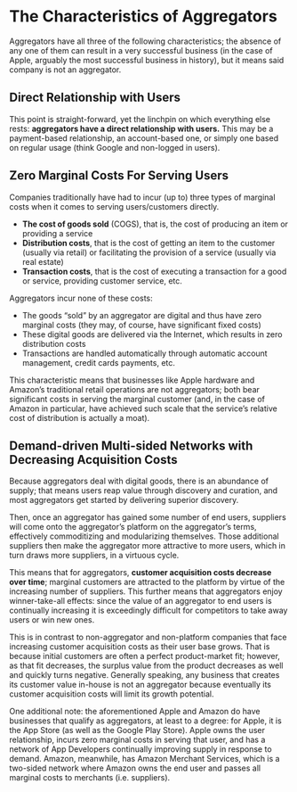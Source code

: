 # The Characteristics of Aggregators

Aggregators have all three of the following characteristics; the absence of any one of them can result in a very successful business (in the case of Apple, arguably the most successful business in history), but it means said company is not an aggregator.

## Direct Relationship with Users

This point is straight-forward, yet the linchpin on which everything else rests: **aggregators have a direct relationship with users.** This may be a payment-based relationship, an account-based one, or simply one based on regular usage (think Google and non-logged in users).

## Zero Marginal Costs For Serving Users

Companies traditionally have had to incur (up to) three types of marginal costs when it comes to serving users/customers directly.

- **The cost of goods sold** (COGS), that is, the cost of producing an item or providing a service
- **Distribution costs**, that is the cost of getting an item to the customer (usually via retail) or facilitating the provision of a service (usually via real estate)
- **Transaction costs**, that is the cost of executing a transaction for a good or service, providing customer service, etc.

Aggregators incur none of these costs:
- The goods “sold” by an aggregator are digital and thus have zero marginal costs (they may, of course, have significant fixed costs)
- These digital goods are delivered via the Internet, which results in zero distribution costs
- Transactions are handled automatically through automatic account management, credit cards payments, etc.

This characteristic means that businesses like Apple hardware and Amazon’s traditional retail operations are not aggregators; both bear significant costs in serving the marginal customer (and, in the case of Amazon in particular, have achieved such scale that the service’s relative cost of distribution is actually a moat).

## Demand-driven Multi-sided Networks with Decreasing Acquisition Costs

Because aggregators deal with digital goods, there is an abundance of supply; that means users reap value through discovery and curation, and most aggregators get started by delivering superior discovery.

Then, once an aggregator has gained some number of end users, suppliers will come onto the aggregator’s platform on the aggregator’s terms, effectively commoditizing and modularizing themselves. Those additional suppliers then make the aggregator more attractive to more users, which in turn draws more suppliers, in a virtuous cycle.

This means that for aggregators, **customer acquisition costs decrease over time**; marginal customers are attracted to the platform by virtue of the increasing number of suppliers. This further means that aggregators enjoy winner-take-all effects: since the value of an aggregator to end users is continually increasing it is exceedingly difficult for competitors to take away users or win new ones.

This is in contrast to non-aggregator and non-platform companies that face increasing customer acquisition costs as their user base grows. That is because initial customers are often a perfect product-market fit; however, as that fit decreases, the surplus value from the product decreases as well and quickly turns negative. Generally speaking, any business that creates its customer value in-house is not an aggregator because eventually its customer acquisition costs will limit its growth potential.

One additional note: the aforementioned Apple and Amazon do have businesses that qualify as aggregators, at least to a degree: for Apple, it is the App Store (as well as the Google Play Store). Apple owns the user relationship, incurs zero marginal costs in serving that user, and has a network of App Developers continually improving supply in response to demand. Amazon, meanwhile, has Amazon Merchant Services, which is a two-sided network where Amazon owns the end user and passes all marginal costs to merchants (i.e. suppliers).